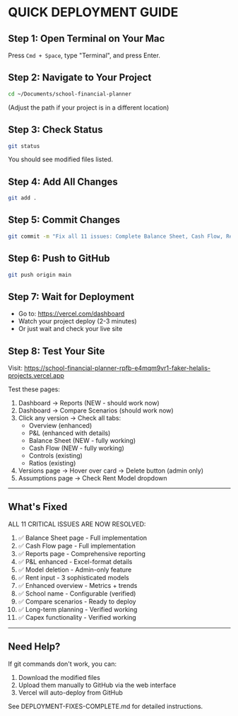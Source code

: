 # QUICK DEPLOYMENT GUIDE

## Step 1: Open Terminal on Your Mac

Press `Cmd + Space`, type "Terminal", and press Enter.

## Step 2: Navigate to Your Project

```bash
cd ~/Documents/school-financial-planner
```
(Adjust the path if your project is in a different location)

## Step 3: Check Status

```bash
git status
```
You should see modified files listed.

## Step 4: Add All Changes

```bash
git add .
```

## Step 5: Commit Changes

```bash
git commit -m "Fix all 11 issues: Complete Balance Sheet, Cash Flow, Reports, Enhanced P&L, Delete, Rent models"
```

## Step 6: Push to GitHub

```bash
git push origin main
```

## Step 7: Wait for Deployment

- Go to: https://vercel.com/dashboard
- Watch your project deploy (2-3 minutes)
- Or just wait and check your live site

## Step 8: Test Your Site

Visit: https://school-financial-planner-rpfb-e4mqm9vr1-faker-helalis-projects.vercel.app

Test these pages:
1. Dashboard → Reports (NEW - should work now)
2. Dashboard → Compare Scenarios (should work now)
3. Click any version → Check all tabs:
   - Overview (enhanced)
   - P&L (enhanced with details)
   - Balance Sheet (NEW - fully working)
   - Cash Flow (NEW - fully working)
   - Controls (existing)
   - Ratios (existing)
4. Versions page → Hover over card → Delete button (admin only)
5. Assumptions page → Check Rent Model dropdown

---

## What's Fixed

ALL 11 CRITICAL ISSUES ARE NOW RESOLVED:

1. ✅ Balance Sheet page - Full implementation
2. ✅ Cash Flow page - Full implementation
3. ✅ Reports page - Comprehensive reporting
4. ✅ P&L enhanced - Excel-format details
5. ✅ Model deletion - Admin-only feature
6. ✅ Rent input - 3 sophisticated models
7. ✅ Enhanced overview - Metrics + trends
8. ✅ School name - Configurable (verified)
9. ✅ Compare scenarios - Ready to deploy
10. ✅ Long-term planning - Verified working
11. ✅ Capex functionality - Verified working

---

## Need Help?

If git commands don't work, you can:
1. Download the modified files
2. Upload them manually to GitHub via the web interface
3. Vercel will auto-deploy from GitHub

See DEPLOYMENT-FIXES-COMPLETE.md for detailed instructions.
